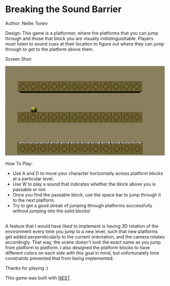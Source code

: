 # Breaking the Sound Barrier

Author: Nellie Tonev

Design: This game is a platformer, where the platforms that you can jump through and those that block you
are visually indistinguishable. Players must listen to sound cues at their location to figure out where they can jump through to get to the platform above them.

Screen Shot:

![Screen Shot](game3-screenshot.png)

How To Play:
* Use A and D to move your character horizontally across platform blocks at a particular level.
* Use W to play a sound that indicates whether the block above you is passable or not.
* Once you find the passable block, use the space bar to jump through it to the next platform.
* Try to get a good streak of jumping through platforms successfully without jumping into the solid blocks!

\
A feature that I would have liked to implement is having 3D rotation of the environment every time you jump to a new level, such that new platforms get added perpendicularly to the current orientation, and the camera rotates accordingly.
That way, the scene doesn't look the exact same as you jump from platform to platform. I also designed the platform blocks to have different colors on each side with this goal in mind, but unfortunately time constraints prevented that from 
being implemented. 

Thanks for playing :)

This game was built with [NEST](NEST.md).
